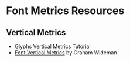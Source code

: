 # Font Metrics Resources

## Vertical Metrics

- [Glyphs Vertical Metrics Tutorial](https://www.glyphsapp.com/tutorials/vertical-metrics)
- [Font Vertical Metrics](https://grahamwideman.wikispaces.com/Font+Vertical+Metrics) by Graham Wideman
